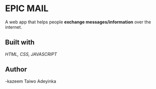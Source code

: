 # EPIC MAIL
A web app that helps people **exchange messages/information** over the internet. 

## Built with
_HTML, CSS, JAVASCRIPT_


## Author
-kazeem Taiwo Adeyinka
